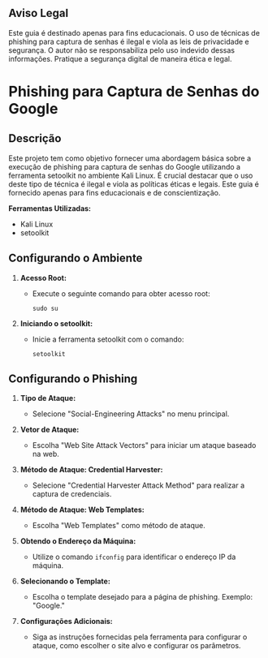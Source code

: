 ## Aviso Legal

Este guia é destinado apenas para fins educacionais. O uso de técnicas de phishing para captura de senhas é ilegal e viola as leis de privacidade e segurança. O autor não se responsabiliza pelo uso indevido dessas informações. Pratique a segurança digital de maneira ética e legal.


# Phishing para Captura de Senhas do Google

## Descrição

Este projeto tem como objetivo fornecer uma abordagem básica sobre a execução de phishing para captura de senhas do Google utilizando a ferramenta setoolkit no ambiente Kali Linux. É crucial destacar que o uso deste tipo de técnica é ilegal e viola as políticas éticas e legais. Este guia é fornecido apenas para fins educacionais e de conscientização.

**Ferramentas Utilizadas:**
- Kali Linux
- setoolkit

## Configurando o Ambiente

1. **Acesso Root:**
   - Execute o seguinte comando para obter acesso root:
     ```
     sudo su
     ```

2. **Iniciando o setoolkit:**
   - Inicie a ferramenta setoolkit com o comando:
     ```
     setoolkit
     ```

## Configurando o Phishing

1. **Tipo de Ataque:**
   - Selecione "Social-Engineering Attacks" no menu principal.

2. **Vetor de Ataque:**
   - Escolha "Web Site Attack Vectors" para iniciar um ataque baseado na web.

3. **Método de Ataque: Credential Harvester:**
   - Selecione "Credential Harvester Attack Method" para realizar a captura de credenciais.

4. **Método de Ataque: Web Templates:**
   - Escolha "Web Templates" como método de ataque.

5. **Obtendo o Endereço da Máquina:**
   - Utilize o comando `ifconfig` para identificar o endereço IP da máquina.

6. **Selecionando o Template:**
   - Escolha o template desejado para a página de phishing. Exemplo: "Google."

7. **Configurações Adicionais:**
   - Siga as instruções fornecidas pela ferramenta para configurar o ataque, como escolher o site alvo e configurar os parâmetros.

